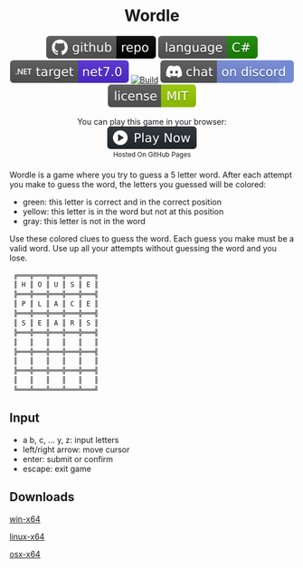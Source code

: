 <h1 align="center">
	Wordle
</h1>

<p align="center">
	<a href="https://github.com/dotnet/dotnet-console-games"><img src="../../.github/resources/github-repo-black.svg" alt="GitHub repo"></a>
	<a href="https://docs.microsoft.com/en-us/dotnet/csharp/"><img src="../../.github/resources/language-csharp.svg" alt="Language C#"></a>
	<a href="https://dotnet.microsoft.com/download"><img src="../../.github/resources/dotnet-badge.svg" title="Target Framework" alt="Target Framework"></a>
	<a href="https://github.com/dotnet/dotnet-console-games/actions"><img src="https://github.com/dotnet/dotnet-console-games/workflows/Wordle%20Build/badge.svg" title="Goto Build" alt="Build"></a>
	<a href="https://discord.gg/4XbQbwF"><img src="../../.github/resources/discord-badge.svg" title="Go To Discord Server" alt="Discord"></a>
	<a href="../../LICENSE"><img src="../../.github/resources/license-MIT-green.svg" alt="License"></a>
</p>

<p align="center">
	You can play this game in your browser:
	<br />
	<a href="https://dotnet.github.io/dotnet-console-games/Wordle" alt="Play Now">
		<sub><img height="40"src="../../.github/resources/play-badge.svg" alt="Play Now"></sub>
	</a>
	<br />
	<sup>Hosted On GitHub Pages</sup>
</p>

Wordle is a game where you try to guess a 5 letter word. After each attempt you make to guess the word, the letters you guessed will be colored:

- green: this letter is correct and in the correct position
- yellow: this letter is in the word but not at this position
- gray: this letter is not in the word

Use these colored clues to guess the word. Each guess you make must be a valid word. Use up all your attempts without guessing the word and you lose.

```cs
 ╔═══╦═══╦═══╦═══╦═══╗
 ║ H ║ O ║ U ║ S ║ E ║
 ╠═══╬═══╬═══╬═══╬═══╣
 ║ P ║ L ║ A ║ C ║ E ║
 ╠═══╬═══╬═══╬═══╬═══╣
 ║ S ║ E ║ A ║ R ║ S ║
 ╠═══╬═══╬═══╬═══╬═══╣
 ║   ║   ║   ║   ║   ║
 ╠═══╬═══╬═══╬═══╬═══╣
 ║   ║   ║   ║   ║   ║
 ╠═══╬═══╬═══╬═══╬═══╣
 ║   ║   ║   ║   ║   ║
 ╚═══╩═══╩═══╩═══╩═══╝
```

## Input

 - a b, c, ... y, z: input letters
 - left/right arrow: move cursor
 - enter: submit or confirm
 - escape: exit game

## Downloads

[win-x64](https://github.com/dotnet/dotnet-console-games/raw/binaries/win-x64/Wordle.exe)

[linux-x64](https://github.com/dotnet/dotnet-console-games/raw/binaries/linux-x64/Wordle)

[osx-x64](https://github.com/dotnet/dotnet-console-games/raw/binaries/osx-x64/Wordle)
